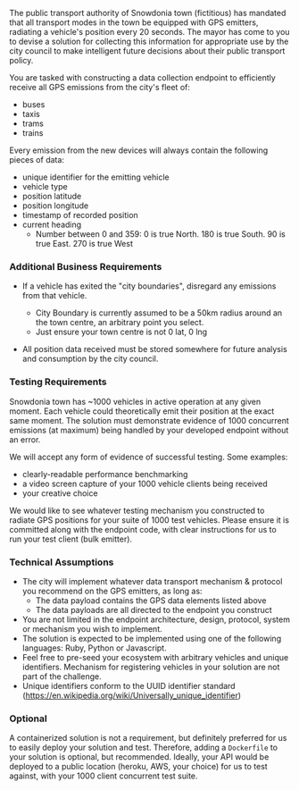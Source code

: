 
The public transport authority of Snowdonia town (fictitious) has mandated that all transport modes in the town be equipped with GPS emitters, radiating a vehicle's position every 20 seconds. The mayor has come to you to devise a solution for collecting this information for appropriate use by the city council to make intelligent future decisions about their public transport policy.

You are tasked with constructing a data collection endpoint to efficiently receive all GPS emissions from the city's fleet of:

* buses
* taxis
* trams
* trains

Every emission from the new devices will always contain the following pieces of data:

* unique identifier for the emitting vehicle
* vehicle type
* position latitude
* position longitude
* timestamp of recorded position
* current heading
    * Number between 0 and 359: 0 is true North. 180 is true South. 90 is true East. 270 is true West


### Additional Business Requirements

* If a vehicle has exited the "city boundaries", disregard any emissions from that vehicle.
    * City Boundary is currently assumed to be a 50km radius around an the town centre, an arbitrary point you select.
    * Just ensure your town centre is not 0 lat, 0 lng

* All position data received must be stored somewhere for future analysis and consumption by the city council.

### Testing Requirements

Snowdonia town has ~1000 vehicles in active operation at any given moment. Each vehicle could theoretically emit their position at the exact same moment. The solution must demonstrate evidence of 1000 concurrent emissions (at maximum) being handled by your developed endpoint without an error.

We will accept any form of evidence of successful testing. Some examples:

* clearly-readable performance benchmarking
* a video screen capture of your 1000 vehicle clients being received
* your creative choice

We would like to see whatever testing mechanism you constructed to radiate GPS positions for your suite of 1000 test vehicles. Please ensure it is committed along with the endpoint code, with clear instructions for us to run your test client (bulk emitter).

### Technical Assumptions

* The city will implement whatever data transport mechanism & protocol you recommend on the GPS emitters, as long as:
    * The data payload contains the GPS data elements listed above
    * The data payloads are all directed to the endpoint you construct
* You are not limited in the endpoint architecture, design, protocol, system or mechanism you wish to implement.
* The solution is expected to be implemented using one of the following languages: Ruby, Python or Javascript.
* Feel free to pre-seed your ecosystem with arbitrary vehicles and unique identifiers. Mechanism for registering vehicles in your solution are not part of the challenge.
* Unique identifiers conform to the UUID identifier standard (https://en.wikipedia.org/wiki/Universally_unique_identifier)

### Optional

A containerized solution is not a requirement, but definitely preferred for us to easily deploy your solution and test. Therefore, adding a `Dockerfile` to your solution is optional, but recommended.
Ideally, your API would be deployed to a public location (heroku, AWS, your choice) for us to test against, with your 1000 client concurrent test suite.
